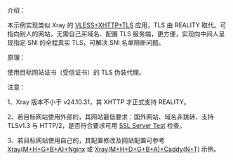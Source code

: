 介绍：

本示例实现类似 Xray 的 [VLESS+XHTTP+TLS](https://github.com/lxhao61/integrated-examples/tree/main/Xray(VLESS%2BXHTTP)%2BNginx%5CCaddy) 应用，TLS 由 REALITY 取代。可指向别人的网站，无需自己买域名、配置 TLS 服务端，更方便，实现向中间人呈现指定 SNI 的全程真实 TLS，可解决 SNI 名单阻断问题。

原理：

使用目标网站证书（受信证书）的 TLS 伪装代理。

注意：

1、Xray 版本不小于 v24.10.31，其 XHTTP 才正式支持 REALITY。

2、若目标网站使用外部的，其网站最低要求：国外网站、域名非跳转、支持 TLSv1.3 与 HTTP/2，是否符合要求可用 [SSL Server Test](https://www.ssllabs.com/ssltest/) 检查。

3、若目标网站使用自己的，其配置修改及网站配置可参考 [Xray(M+H+G+B+A)+Nginx](https://github.com/lxhao61/integrated-examples/tree/master/Xray(M%2BH%2BG%2BB%2BA)%2BNginx) 或 [Xray(M+H+D+G+B+A)+Caddy(N+T)](https://github.com/lxhao61/integrated-examples/tree/master/Xray(M%2BH%2BD%2BG%2BB%2BA)%2BCaddy(N%2BT)) 示例。
